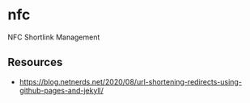 # nfc

NFC Shortlink Management


## Resources

* https://blog.netnerds.net/2020/08/url-shortening-redirects-using-github-pages-and-jekyll/
